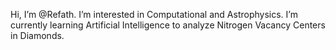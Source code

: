 Hi, I’m @Refath. I’m interested in Computational and Astrophysics. I’m currently learning Artificial Intelligence to analyze Nitrogen Vacancy Centers in Diamonds. 

<!---
Refath/Refath is a ✨ special ✨ repository because its `README.md` (this file) appears on your GitHub profile.
You can click the Preview link to take a look at your changes.
--->
